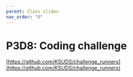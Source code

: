 ```yaml
---
parent: Class slides
nav_order: "U"
---
```


# P3D8: Coding challenge

[https://github.com/KSUDS/challenge_runners](https://github.com/KSUDS/challenge_runners)